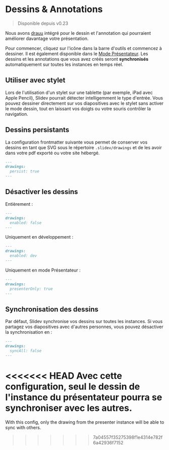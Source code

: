 # Dessins & Annotations

> Disponible depuis v0.23

Nous avons [drauu](https://github.com/antfu/drauu) intégré pour le dessin et l'annotation qui pourraient améliorer davantage votre présentation.

Pour commencer, cliquez sur l'icône <carbon-pen class="inline-icon-btn"/> dans la barre d'outils et commencez à dessiner. Il est également disponible dans le [Mode Présentateur](/guide/presenter-mode). Les dessins et les annotations que vous avez créés seront **synchronisés** automatiquement sur toutes les instances en temps réel.

<TheTweet id="1424027510342250499" />

## Utiliser avec stylet

Lors de l'utilisation d'un stylet sur une tablette (par exemple, iPad avec Apple Pencil), Slidev pourrait détecter intelligemment le type d'entrée. Vous pouvez dessiner directement sur vos diapositives avec le stylet sans activer le mode dessin, tout en laissant vos doigts ou votre souris contrôler la navigation.

## Dessins persistants

La configuration frontmatter suivante vous permet de conserver vos dessins en tant que SVG sous le répertoire `.slidev/drawings` et de les avoir dans votre pdf exporté ou votre site hébergé.

```md
---
drawings:
  persist: true
---
```

## Désactiver les dessins

Entièrement :

```md
---
drawings:
  enabled: false
---
```

Uniquement en développement :

```md
---
drawings:
  enabled: dev
---
```

Uniquement en mode Présentateur :

```md
---
drawings:
  presenterOnly: true
---
```

## Synchronisation des dessins

Par défaut, Slidev synchronise vos dessins sur toutes les instances. Si vous partagez vos diapositives avec d'autres personnes, vous pouvez désactiver la synchronisation en :

```md
---
drawings:
  syncAll: false
---
```

<<<<<<< HEAD
Avec cette configuration, seul le dessin de l'instance du présentateur pourra se synchroniser avec les autres.
=======
With this config, only the drawing from the presenter instance will be able to sync with others.
>>>>>>> 7a04557f35275398f1e4314e782f6a42936f7152

